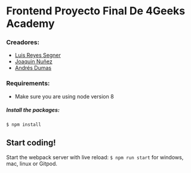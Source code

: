 # Frontend Proyecto Final De 4Geeks Academy

### Creadores:
- [Luis Reyes Segner](https://github.com/LReyes29)
- [Joaquin Nuñez](https://github.com/joaquin16602)
- [Andrés Dumas](https://github.com/VR46KS34)

### Requirements:
- Make sure you are using node version 8

##### Install the packages:
```
$ npm install
```

## Start coding!
Start the webpack server with live reload:
`$ npm run start` for windows, mac, linux or Gitpod.
